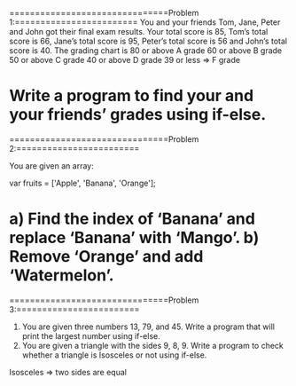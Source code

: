 ===============================Problem 1:========================
You and your friends Tom, Jane, Peter and John got their final exam results. Your total
score is 85, Tom’s total score is 66, Jane’s total score is 95, Peter’s total score is 56
and John’s total score is 40. The grading chart is
80 or above A grade
60 or above B grade
50 or above C grade
40 or above D grade
39 or less => F grade

Write a program to find your and your friends’ grades using if-else.
=============================================================================


===============================Problem 2:========================

You are given an array:

var fruits = ['Apple', 'Banana', 'Orange'];

a) Find the index of ‘Banana’ and replace ‘Banana’ with ‘Mango’.
b) Remove ‘Orange’ and add ‘Watermelon’.
=============================================================================

===============================Problem 3:========================

1. You are given three numbers 13, 79, and 45. Write a program that will print the
largest number using if-else.
2. You are given a triangle with the sides 9, 8, 9. Write a program to check whether a
triangle is Isosceles or not using if-else.

Isosceles => two sides are equal